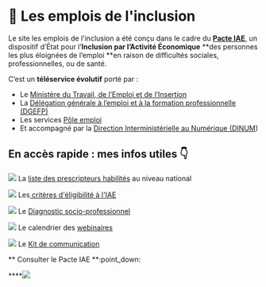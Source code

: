# 💼 Les emplois de l'inclusion

Le site les emplois de l'inclusion a été conçu dans le cadre du [**Pacte IAE**](https://travail-emploi.gouv.fr/IMG/pdf/pacte\_d\_ambition\_iae\_sept\_2019\_synthese.pdf), un dispositif d’État pour l’**Inclusion par l’Activité Économique** **des personnes les plus éloignées de l’emploi **en raison de difficultés sociales, professionnelles, ou de santé.

C’est un **téléservice évolutif** porté par :

* Le [Ministère du Travail, de l’Emploi et de l’Insertion](https://travail-emploi.gouv.fr)
* La [Délégation générale à l’emploi et à la formation professionnelle (DGEFP)](https://travail-emploi.gouv.fr/ministere/organisation/organisation-des-directions-et-services/article/organisation-de-la-delegation-generale-a-l-emploi-et-a-la-formation)
* Les services [Pôle emploi](https://www.pole-emploi.fr/accueil/)
* Et accompagné par la [Direction Interministérielle au Numérique (DINUM](https://www.numerique.gouv.fr))

## En accès rapide : mes infos utiles 👇

![](<.gitbook/assets/edit (1).svg>) La [liste des prescripteurs habilités](pourquoi-une-plateforme-de-linclusion/qui-sont-les-differents-prescripteurs/prescripteur-habilite.md#liste-des-prescripteurs-habilites-en-national) au niveau national

![](<.gitbook/assets/award-1- (1).svg>) Les[ critères d'éligibilité à l'IAE](qui-est-eligible-iae-criteres-eligibilite/#les-criteres-administratifs)

![](.gitbook/assets/check-square.svg) Le [Diagnostic socio-professionnel](qui-est-eligible-iae-criteres-eligibilite/#diagnostic\_de\_reference)

![](.gitbook/assets/monitor.svg) Le calendrier des [webinaires](rendez-vous-webinaires/)

![](.gitbook/assets/book-open.svg) Le [Kit de communication](outils-information-communiation-de-la-plateforme/kit-de-communication/)&#x20;



**              Consulter le Pacte IAE **:point\_down:&#x20;

****[![](.gitbook/assets/pacte\_d\_ambition\_iae\_sept\_2019\_synthese-2.png) ](https://travail-emploi.gouv.fr/IMG/pdf/pacte\_d\_ambition\_iae\_sept\_2019\_synthese.pdf)
